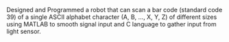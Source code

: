 Designed and Programmed a robot that can scan a bar code (standard code 39) of a single ASCII alphabet character (A, B, …, X, Y, Z) of different sizes using MATLAB to smooth signal input and C language to gather input from light sensor.
